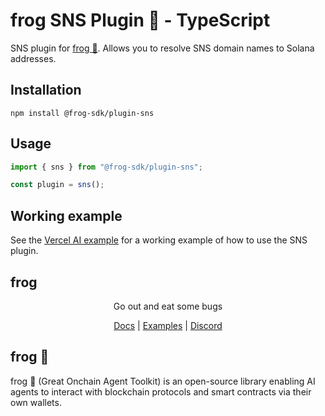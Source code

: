 # frog SNS Plugin 🐸 - TypeScript

SNS plugin for [frog 🐸](https://ohmyfrog.dev). Allows you to resolve SNS domain names to Solana addresses.

## Installation
```
npm install @frog-sdk/plugin-sns
```

## Usage

```typescript
import { sns } from "@frog-sdk/plugin-sns";

const plugin = sns();
```

## Working example

See the [Vercel AI example](https://github.com/frog-sdk/frog/tree/main/typescript/examples/vercel-ai/sns) for a working example of how to use the SNS plugin.

## frog

<div align="center">
Go out and eat some bugs

[Docs](https://ohmyfrog.dev) | [Examples](https://github.com/frog-sdk/frog/tree/main/typescript/examples) | [Discord](https://discord.gg/2F8zTVnnFz)</div>

## frog 🐸
frog 🐸 (Great Onchain Agent Toolkit) is an open-source library enabling AI agents to interact with blockchain protocols and smart contracts via their own wallets.
